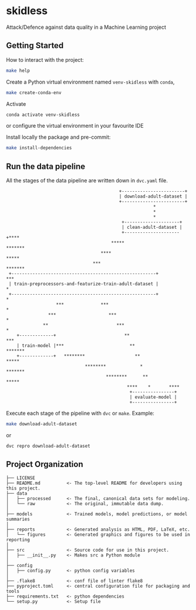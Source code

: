 skidless
==============================

Attack/Defence against data quality in a Machine Learning project

## Getting Started

How to interact with the project:
```bash
make help
```

Create a Python virtual environment named `venv-skidless` with `conda`,
```bash
make create-conda-env
```

Activate
```bash
conda activate venv-skidless
```
or configure the virtual environment in your favourite IDE

Install locally the package and pre-commit:
```bash
make install-dependencies
```

## Run the data pipeline

All the stages of the data pipeline are written down in `dvc.yaml` file.

                                               +------------------------+
                                               | download-adult-dataset |
                                               +------------------------+
                                                            *
                                                            *
                                                            *
                                                +---------------------+
                                                | clean-adult-dataset |
                                                +---------------------+****
                                            *****                          *******
                                        ****                                      *****
                                     ***                                               *******
     +-------------------------------------------------------+                                 ***
     | train-preprocessors-and-featurize-train-adult-dataset |                                   *
     +-------------------------------------------------------+                                   *
                       ***              ***                                                     *
                    ***                    ***                                                  *
                  **                          ***                                               *
        +-------------+                          **                                           ***
        | train-model |***                         **                                  *******
        +-------------+   ********                   **                           *****
                                  ********             *                   *******
                                          ********      **            *****
                                                  ****    *       ****
                                                   +----------------+
                                                   | evaluate-model |
                                                   +----------------+


Execute each stage of the pipeline with `dvc` or `make`. Example:
```bash
make download-adult-dataset
```
or
```bash
dvc repro download-adult-dataset
```


Project Organization
------------
```
├── LICENSE
├── README.md          <- The top-level README for developers using this project.
├── data
│   ├── processed      <- The final, canonical data sets for modeling.
│   └── raw            <- The original, immutable data dump.
│
├── models             <- Trained models, model predictions, or model summaries
│
├── reports            <- Generated analysis as HTML, PDF, LaTeX, etc.
│   └── figures        <- Generated graphics and figures to be used in reporting
│
├── src                <- Source code for use in this project.
│   ├── __init__.py    <- Makes src a Python module
│
├── config
│   ├── config.py      <- python config variables
│
├── .flake8            <- conf file of linter flake8
├── pyproject.toml     <- central configuration file for packaging and tools
├── requirements.txt   <- python dependencies
└── setup.py           <- Setup file
```
